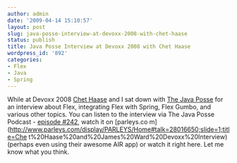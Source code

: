 ```yaml
---
author: admin
date: '2009-04-14 15:10:57'
layout: post
slug: java-posse-interview-at-devoxx-2008-with-chet-haase
status: publish
title: Java Posse Interview at Devoxx 2008 with Chet Haase
wordpress_id: '892'
categories:
- Flex
- Java
- Spring
---
```


While at Devoxx 2008 [Chet Haase](http://graphics-geek.blogspot.com/) and I
sat down with [The Java Posse](http://javaposse.com) for an interview about
Flex, integrating Flex with Spring, Flex Gumbo, and various other topics. You
can listen to the interview via The Java Posse Podcast - [episode
#242](http://javaposse.com/index.php?post_id=453671#), watch it on [parleys.co
m](http://www.parleys.com/display/PARLEYS/Home#talk=28016650;slide=1;title=Che
t%20Haase%20and%20James%20Ward%20Devoxx%20Interview) (perhaps even using their
awesome AIR app) or watch it right here. Let me know what you think.

